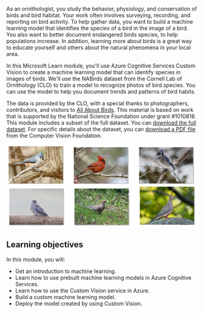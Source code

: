 As an ornithologist, you study the behavior, physiology, and conservation of birds and bird habitat. Your work often involves surveying, recording, and reporting on bird activity. To help gather data, you want to build a machine learning model that identifies the species of a bird in the image of a bird. You also want to better document endangered birds species, to help populations increase. In addition, learning more about birds is a great way to educate yourself and others about the natural phenomena in your local area.

In this Microsoft Learn module, you'll use Azure Cognitive Services Custom Vision to create a machine learning model that can identify species in images of birds. We'll use the NABirds dataset from the Cornell Lab of Ornithology (CLO) to train a model to recognize photos of bird species. You can use the model to help you document trends and patterns of bird habits.

The data is provided by the CLO, with a special thanks to photographers, contributors, and visitors to [All About Birds](https://www.allaboutbirds.org/news/). This material is based on work that is supported by the National Science Foundation under grant #1010818. This module includes a subset of the full dataset. You can [download the full dataset](https://dl.allaboutbirds.org/nabirds). For specific details about the dataset, you can [download a PDF file](https://www.cv-foundation.org/openaccess/content_cvpr_2015/papers/Horn_Building_a_Bird_2015_CVPR_paper.pdf) from the Computer Vision Foundation.

![A panel of six photos of birds](../media/birds.png)

## Learning objectives

In this module, you will:

- Get an introduction to machine learning.
- Learn how to use prebuilt machine learning models in Azure Cognitive Services.
- Learn how to use the Custom Vision service in Azure.
- Build a custom machine learning model.
- Deploy the model created by using Custom Vision.
